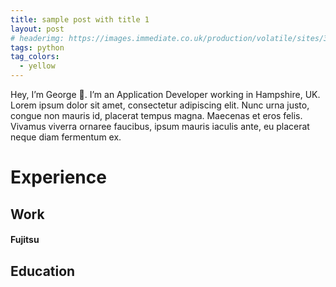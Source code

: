 ```yaml
---
title: sample post with title 1
layout: post
# headerimg: https://images.immediate.co.uk/production/volatile/sites/30/2020/08/hub-image-coffee-e732616.jpg?quality=90&resize=504,458
tags: python
tag_colors: 
  - yellow
---
```


Hey, I’m George 👋. I’m an Application Developer working in Hampshire, UK. Lorem ipsum dolor sit amet, consectetur adipiscing elit. Nunc urna justo, congue non mauris id, placerat tempus magna. Maecenas et eros felis. Vivamus viverra ornaree faucibus, ipsum mauris iaculis ante, eu placerat neque diam fermentum ex.

# Experience

## Work

#### Fujitsu 

## Education
